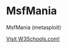 # MsfMania
MsfMania (metasploit)



<html>
<body>


<p><a href="https://www.youtube.com/watch?v=axDOQbo20iE&ab_channel=Hypocrisy">Visit W3Schools.com!</a></p>

</body>
</html>

